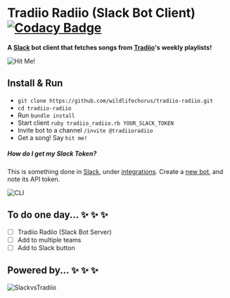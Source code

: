 # Tradiio Radiio (Slack Bot Client) [![Codacy Badge](https://api.codacy.com/project/badge/grade/8506f829277149249b19cb33a97b0315)](https://www.codacy.com/app/wildlifechorus/tradiio-radiio)

**A [Slack](https://slack.com/) bot client that fetches songs from [Tradiio](https://tradiio.com)'s weekly playlists!**

![Hit Me!](https://raw.githubusercontent.com/wildlifechorus/tradiio-radiio/master/images/hitme.png)

## Install & Run
* ``git clone https://github.com/wildlifechorus/tradiio-radiio.git``
* ``cd tradiio-radiio``
* Run ``bundle install``
* Start client ``ruby tradiio_radiio.rb YOUR_SLACK_TOKEN``
* Invite bot to a channel ``/invite @tradiioradiio``
* Get a song! Say ``hit me!``

##### How do I get my Slack Token?

This is something done in [Slack](https://slack.com/), under [integrations](https://my.slack.com/services). Create a [new bot](https://my.slack.com/services/new/bot), and note its API token.

![CLI](https://raw.githubusercontent.com/wildlifechorus/tradiio-radiio/master/images/cli.png)

## To do one day... :sparkles: :sparkles: :sparkles:
- [ ] Tradiio Radiio (Slack Bot Server)
- [ ] Add to multiple teams
- [ ] Add to Slack button

## Powered by... :sparkles: :sparkles: :sparkles:

![SlackvsTradiio](https://raw.githubusercontent.com/wildlifechorus/tradiio-radiio/master/images/slackvstradiio.png)